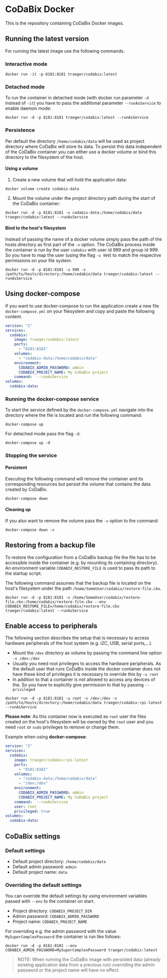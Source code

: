 # CoDaBix Docker

This is the repository containing CoDaBix Docker images.

## Running the latest version

For running the latest image use the following commands.

### __Interactive__ mode

```
docker run -it -p 8181:8181 traeger/codabix:latest
````

### __Detached__ mode

To run the container in detached mode (with docker run parameter `-d` instead of `-it`) you have to pass the additional parameter `--runAsService` to enable daemon mode:

```
docker run -d -p 8181:8181 traeger/codabix:latest --runAsService
````

### Persistence

Per default the directory `/home/codabix/data` will be used as project directory where CoDaBix will store its data.
To persist this data independent of the CoDaBix container you can either use a docker volume or bind this directory to the filesystem of the host. 

#### Using a volume

1. Create a new volume that will hold the application data:

```
docker volume create codabix-data
```

2. Mount the volume under the project directory path during the start of the CoDaBix container:

```
docker run -d -p 8181:8181 -v codabix-data:/home/codabix/data traeger/codabix:latest --runAsService
```

#### Bind to the host's filesystem

Instead of passing the name of a docker volume simply pass the path of the hosts directory as first part of the `-v` option.
The CoDaBix process inside the container is run by the user `codabix` with user id 999 and group id 999. So you have to map the user (using the flag `-u 999`) to match the respective permissions on your file system.

```
docker run -d -p 8181:8181 -u 999 -v /path/to/hosts/directory:/home/codabix/data traeger/codabix:latest --runAsService
```

## Using docker-compose

If you want to use docker-compose to run the application create a new file `docker-compose.yml` on your filesystem and copy and paste the following content.

``` docker-compose.yml
version: "2"
services:
  codabix:
    image: traeger/codabix:latest
    ports:
      - "8181:8181"
    volumes:
      - "codabix-data:/home/codabix/data"
    environment:
      CODABIX_ADMIN_PASSWORD: admin
      CODABIX_PROJECT_NAME: My CoDaBix project
    command:  --runAsService
volumes:
  codabix-data:

```

### Running the docker-compose service

To start the service defined by the `docker-compose.yml` navigate into the directory where the file is located and run the following command:

```
docker-compose up
```

For detached mode pass the flag `-d`:

```
docker-compose up -d
```

### Stopping the service

#### Persistent
 
Executing the following command will remove the container and its corresponding resources but persist the volume that contains the data created by CoDaBix.

```
docker-compose down
```

#### Cleaning up

If you also want to remove the volume pass the `-v` option to the command:

```
docker-compose down -v
```

## Restoring from a backup file

To restore the configuration from a CoDaBix backup file the file has to be accessible inside the container (e.g. by mounting its containing directory). An environment variable `CODABIX_RESTORE_FILE` is used to pass its path to the startup script.

The following command assumes that the backup file is located on the host's filesystem under the path `/home/SomeUser/codabix/restore-file.cbx`.

```
docker run -d -p 8181:8181 -v /home/SomeUser/codabix/restore-file.cbx:/home/codabix/restore-file.cbx --env CODABIX_RESTORE_FILE=/home/codabix/restore-file.cbx traeger/codabix:latest --runAsService
```

## Enable access to peripherals

The following section describes the setup that is necessary to access hardware peripherals of the host system (e.g. i2C, USB, serial ports,...).

* Mount the `/dev` directory as volume by passing the command line option `-v /dev:/dev`
* Usually you need root privileges to access the hardware peripherals. As the default user that runs CoDaBix inside the docker container does not have these kind of privileges it is necessary to override this by `-u root`
* In addition to that a container is not allowed to access any devices of the. So you have to explicitly give permission to that by passing `--privileged`

```
docker run -d -p 8181:8181 -u root -v /dev:/dev -v /path/to/hosts/directory:/home/codabix/data traeger/codabix:rpi-latest --runAsService
```

**Please note**:
As this container now is executed as `root` user the files created on the host's filesystem will be owned by the `root` user and you need `root` or `sudo` privileges to remove or change them.

Example when using __docker-compose__:

``` docker-compose.yml
version: "2"
services:
  codabix:
    image: traeger/codabix:rpi-latest
    ports:
      - "8181:8181"
    volumes:
      - "codabix-data:/home/codabix/data"
      - "/dev:/dev"
    environment:
      CODABIX_ADMIN_PASSWORD: admin
      CODABIX_PROJECT_NAME: My CoDaBix project
    command:  --runAsService
    user: root
    privileged: true
volumes:
  codabix-data:
```

## CoDaBix settings

### Default settings

* Default project directory: `/home/codabix/data`
* Default admin password: `admin`
* Default project name: `data`

### Overriding the default settings

You can override the default settings by using environment variables passed with `--env` to the container on start.

* Project directory: `CODABIX_PROJECT_DIR`
* Admin password: `CODABIX_ADMIN_PASSWORD`
* Project name: `CODABIX_PROJECT_NAME`

For overriding e.g. the admin password with the value `MySuperComplexPassword` the container is run like follows:

```
docker run -d -p 8181:8181 --env CODABIX_ADMIN_PASSWORD=MySuperComplexPassword traeger/codabix:latest
```

> NOTE: When running the CoDaBix image with persisted data (already existing application data from a previous run) overriding the admin password or the project name will have no effect.
